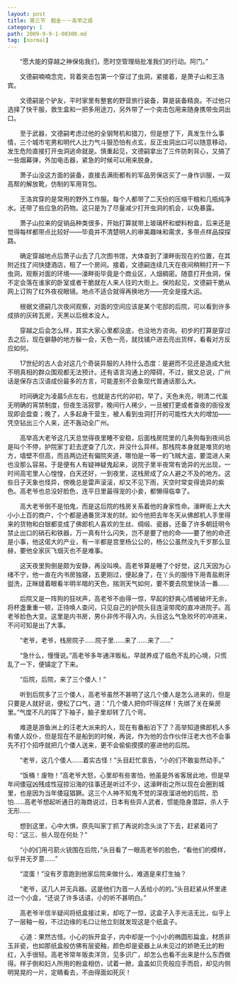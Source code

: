 ```yaml
---
layout: post
title: 第三节　掘金－－高举之惑
category: 1
path: 2009-9-9-1-00300.md
tag: [normal]
---
```


　　“愿大能的穿越之神保佑我们，愿时空管理局批准我们的行动。阿门。”

　　文德嗣喃喃念完，背着突击包第一个穿过了虫洞，紧接着，是萧子山和王洛宾。

　　文德嗣是个驴友，平时家里有整套的野营旅行装备，算是装备精良。不过他只选择了快干服，救生盒和一把多用途刀，另外带了一个突击包用来随身携带虫洞出口。

　　至于武器，文德嗣考虑过他的全钢弩机和猎刀，但是想了下，真发生什么事情，三个城市宅男和明代人比力气斗狠恐怕有点玄，反正虫洞出口可以随意移动，发生危险直接打开虫洞逃命就是。慎重起见，文德嗣拿出了三件防刺背心，又搞了一些烟幕弹，外加电击器，紧急的时候可以用来脱身。

　　萧子山没这方面的装备，直接去满街都有的军品劳保店买了一身作训服，一双高帮的解放靴，仿制的军用背包。

　　王洛宾穿的是常用的野外工作服。每个人都带了二天份的压缩干粮和几瓶纯净水。还带了些应急的药物。这只是为了尽量减少打开虫洞的机会，以免暴露。

　　萧子山拉来的促销品种类很多，开始打算就带上玻璃杯和塑料粉盒，后来还是觉得每样都带点比较好――毕竟并不清楚明人的审美趣味和需求，多带点样品探探路。

　　确定穿越地点后萧子山去了几次图书馆，大体查到了濠畔街现在的位置，在其附近找了间快捷酒店，租了一个房间。接着，文德嗣连续几天在夜间稍稍打开一下虫洞，观察对面的环境――濠畔街毕竟是个商业区，人烟稠密。随意打开虫洞，保不定会落在谁家的卧室或者干脆就在人来人往的大街上。保险起见，文德嗣干脆从网上订购了红外夜视眼镜。地点不适合就得再换地方――完全是撞大运。

　　根据文德嗣几次夜间观察，对面的空间应该是某个宅邸的后院，可以看到许多成排的灰砖瓦房，天黑以后根本没人。

　　穿越之后会怎么样，其实大家心里都没底，也没地方咨询。初步的打算是穿过去之后，现在僻静的地方躲一会，天色一亮，就找铺户进去亮出货样，看看对方反应如何。

　　17世纪的古人会对这几个奇装异服的人持什么态度：是避而不见还是造成大批不明真相的群众围观都无法预计。还有语言沟通上的障碍，不过，据文总说，广州话是保存古汉语成份最多的方言，可能差别不会象现代普通话那么大。

　　时间确定为凌晨5点左右，也就是古代的卯初，早了，天色未亮，明清二代虽无明确的宵禁制度，但夜生活寂寥，晚间行人稀少，一旦被打更或者查夜的衙役发现即会盘查；晚了，人多起身干营生，被人看到虫洞打开的可能性大大的增加――凭空钻出三个人来，还不轰动全广州。

　　高举高大老爷这几天总觉得夜里睡不安稳，后面栈房院里的几条狗每到夜间总是叫个不停，护院家丁赶去逻查了几次，并没什么异样。那栈院本身就是堆货的地方，墙壁不但高，而且两边还有偏院夹道，哪怕是一等一的飞贼大盗，要混进人来也没那么容易。于是便有人有疑神疑鬼起来，说院子里半夜常有诡异的光出现，一时间高宅里人心惶惶，白天还好，一到夜里，这栈房成了众人避之不及的地方。这些日子天象也怪异，傍晚总是雷声滚滚，却又不见下雨，天空时常变得诡异的紫色。高老爷也总没好脸色，连平日里最得宠的小妾，都懒得临幸了。

　　高大老爷倒不是怕鬼，而是这后院的栈房关系着他的身家性命。濠畔街上大大小小上百的商户，个个都是通番货洋发的财。如今他把去年冬天从佛郎机人手里得来的货物和白银都变成了佛郎机人喜欢的生丝、绸缎、瓷器，还备了许多朝廷明令禁止出口的硝石和铁器，万一真有什么闪失，岂不是要了他的命――要了他的命还是小事，他这偌大的产业，有一半都是宫里杨公公的，杨公公虽然没九千岁那么显赫，要他全家灰飞烟灭也不是难事。

　　这天夜里狗倒是颇为安静，再没叫唤。高老爷算是睡了个好觉，这几天因为心绪不宁，他一直在内书房独寝，五更刚过，便起身了，在丫头的服侍下用青盐刷牙盥洗，正眯缝着眼看半明半暗的天色，揣测天气如何，要不要去院里快活一番……

　　后院又是一阵狗的狂吠声，高老爷不由得一惊，早起的舒爽心情被破坏无余，将杯盏重重一顿，正待唤人查问，只见自己的护院头目连滚带爬的直冲进院子。高老爷脸色大变。这里是内书房，男仆非传不得入内，头目这么气急败坏的冲进来，不问可知是出了大事。

　　“老爷，老爷，栈房院子……院子里……来了……来了……”

　　“急什么，慢慢说。”高老爷多年通洋贩私，早就养成了临危不乱的心境，只慌乱了一下，便镇定了下来。

　　“后院，后院，来了三个倭人！”

　　听到后院多了三个倭人，高老爷虽然不甚明了这几个倭人是怎么进来的，但是只要是人就好说，便松了口气，道：“几个倭人把你吓得这样！先绑了关在柴房里。”气度不凡的挥了下袖子，脑子里却转了几个弯。

　　难道是游鱼洲上的汪老大派来的人，现在有番船泊下了？高举知道佛郎机人多有倭人奴仆，但是现在不是船到的时候，再说，作为他的合作伙伴汪老大也不会事先不打个招呼就把几个倭人送来，更不会偷偷摸摸的塞进他的后院。

　　“老爷，这几个倭人……着实古怪！”头目赶忙禀告，“小的们不敢妄然动手。”

　　“饭桶！废物！”高老爷大怒，心里却有些害怕，他虽是外省客居此地，但是早年间倭寇凶残成性寇掠沿海的往事还是听过不少，这濠畔街之所以现在会圈到城里，也是因为当年倭寇猖獗。这三个人神不知鬼不觉的深夜溜进他的后院，恐怕……高老爷想起听通日的海商说过，日本有些异人武者，惯能隐身潜踪，杀人于无形……

　　想到这里，心中大惧，原先叫家丁抓了再说的念头淡了下去，赶紧着问了句：“这三、些人现在何处？”

　　“小的们用弓箭火铳围在后院，”头目看了一眼高老爷的脸色，“看他们的模样，似乎并无歹意……”

　　“混蛋！”没有歹意跑到他家后院来做什么，难道是来打生抽？

　　“老爷，这几人并无兵器。这是他们为首一人丢给小的的。”头目赶紧从怀里递过一个小盒，“还说了许多话语，小的听不甚明白。”

　　高老爷半信半疑间将纸盒接过来，却吃了一惊，这盒子入手光洁无比，似乎上了一层釉一般，不过边缘的毛口让他立刻就发现这是个纸盒子。

　　心道：果然古怪。小心的拆开盒子，内中却是一个小小的椭圆形扁盒，材质非玉非瓷，也如那纸盒般仿佛有层瓷釉，颜色却是瓷器上从未见过的娇艳无比的粉红，入手很轻。高老爷常年贩卖洋货，见多识广，却怎么也看不出来是什么东西做得。样子倒和妇人所用的粉盒相仿，试着一掀，盒盖如贝壳般应手而启，却见内侧明晃晃的一片，定睛看去，不由得面如死灰！
